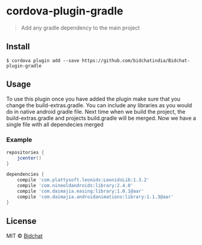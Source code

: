 # cordova-plugin-gradle

> Add any gradle dependency to the main project


## Install

```
$ cordova plugin add --save https://github.com/bidchatindia/Bidchat-plugin-gradle
```


## Usage
 To use this plugin once you have added the plugin make sure that you change the build-extras.gradle. 
 You can include any libraries as you would do in native android gradle file.
 Next time when we build the project, the build-extras.gradle and projects build.gradle will be merged. 
 Now we have a single file with all dependecies merged

### Example 

```gradle
repositories {
    jcenter()
}

dependencies {
    compile 'com.plattysoft.leonids:LeonidsLib:1.3.2'
    compile 'com.nineoldandroids:library:2.4.0'
    compile 'com.daimajia.easing:library:1.0.1@aar'
    compile 'com.daimajia.androidanimations:library:1.1.3@aar'
}
```

## License

MIT © [Bidchat](https://github.com/bidchatindia)
